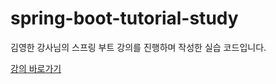# spring-boot-tutorial-study

김영한 강사님의 스프링 부트 강의를 진행하며 작성한 실습 코드입니다.

[강의 바로가기](https://www.inflearn.com/course/%EC%8A%A4%ED%94%84%EB%A7%81-%EC%9E%85%EB%AC%B8-%EC%8A%A4%ED%94%84%EB%A7%81%EB%B6%80%ED%8A%B8/dashboard)